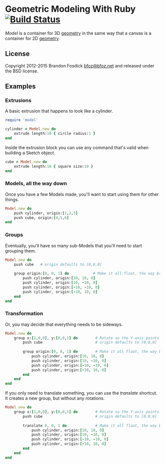 # Geometric Modeling With Ruby [![Build Status](https://travis-ci.org/bfoz/model.png)](https://travis-ci.org/bfoz/model)

*Model* is a container for 3D [geometry](https://rubygems.org/gems/geometry) in the same way that a canvas is a container for 2D [geometry](https://rubygems.org/gems/geometry).

License
-------

Copyright 2012-2015 Brandon Fosdick <bfoz@bfoz.net> and released under the BSD license.

Examples
--------

### Extrusions

A basic extrusion that happens to look like a cylinder.

```ruby
require 'model'

cylinder = Model.new do
    extrude length:10 { circle radius:1 }
end
```

Inside the extrusion block you can use any command that's valid when building a Sketch object.

```ruby
cube = Model.new do
    extrude length:10 { square size:10 }
end
```

### Models, all the way down

Once you have a few Models made, you'll want to start using them for other things.

```ruby
Model.new do
    push cylinder, origin:[1,2,3]
    push cube, origin:[4,5,6]
end
```

### Groups

Eventually, you'll have so many sub-Models that you'll need to start grouping them.

```ruby
Model.new do
    push cube	# origin defaults to [0,0,0]
    
    group origin:[0, 0, 1] do           # Make it all float, the way bricks don't
        push cylinder, origin:[10, 10, 0]
        push cylinder, origin:[10, -10, 0]
        push cylinder, origin:[-10, -10, 0]
        push cylinder, origin:[-10, 10, 0]
    end
end
```

### Transformation

Or, you may decide that everything needs to be sideways.

```ruby
Model.new do
    group x:[1,0,0], y:[0,0,1] do        # Rotate so the Y-axis points along the +Z axis
        push cube                        # origin defaults to [0,0,0]
	
        group origin:[0, 0, 1] do        # Make it all float, the way bricks don't
            push cylinder, origin:[10, 10, 0]
            push cylinder, origin:[10, -10, 0]
            push cylinder, origin:[-10, -10, 0]
            push cylinder, origin:[-10, 10, 0]
        end
    end
end
```

If you only need to translate something, you can use the _translate_ shortcut. It creates a new group, but without any rotations.

```ruby
Model.new do
    group x:[1,0,0], y:[0,0,1] do        # Rotate so the Y-axis points along the +Z axis
        push cube                        # origin defaults to [0,0,0]
	
        translate 0, 0, 1 do             # Make it all float, the way bricks don't
            push cylinder, origin:[10, 10, 0]
            push cylinder, origin:[10, -10, 0]
            push cylinder, origin:[-10, -10, 0]
            push cylinder, origin:[-10, 10, 0]
        end
    end
end
```
